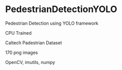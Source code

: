 # PedestrianDetectionYOLO
Pedestrian Detection using YOLO framework

CPU Trained

Caltech Padestrian Dataset

170 png images

OpenCV, imutils, numpy

